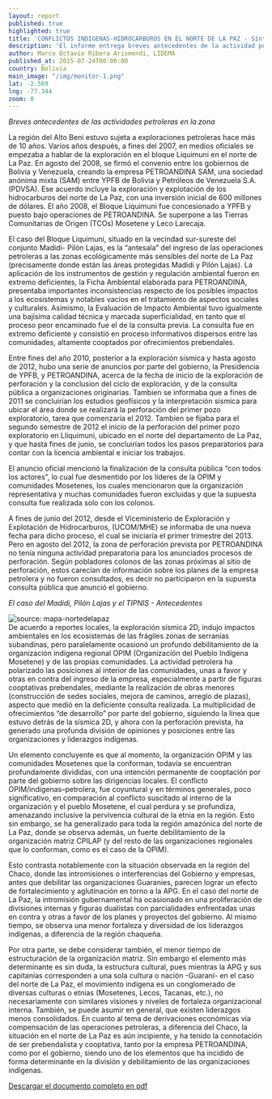 ```yaml
---
layout: report
published: true
highlighted: true
title: 'CONFLICTOS INDIGENAS-HIDROCARBUROS EN EL NORTE DE LA PAZ - Síntesis'
description: 'El informe entrega breves antecedentes de la actividad petrolera en la zona y examina el caso del Madidi, Pilón Lajas y el TIPNIS, exponiendo los antecedentes de los conflictos generados debido a estas actividades en estas zonas'
author: Marco Octavio Ribera Arismendi, LIDEMA
published_at: 2015-07-24T00:00:00
country: Bolivia
main_image: "/img/monitor-1.png"
lat: -2.569
lng: -77.344
zoom: 8
---
```


_Breves antecedentes de las actividades petroleras en la zona_

La región del Alto Beni estuvo sujeta a exploraciones petroleras hace más de 10
años.  Varios años después, a fines del 2007, en medios oficiales se empezaba
a hablar de la exploración en el bloque Liquimuni en el norte de La Paz. En
agosto del 2008, se firmó el convenio entre los gobiernos de Bolivia y
Venezuela, creando la empresa PETROANDINA SAM, una sociedad anónima mixta
(SAM) entre YPFB de Bolivia y Petróleos de Venezuela S.A. (PDVSA). Ese
acuerdo incluye la exploración y explotación de los hidrocarburos del norte
de La Paz, con una inversión inicial de 600 millones de dólares. El año 2008,
el Bloque Liquimuni fue concesionado a YPFB y puesto bajo operaciones de
PETROANDINA. Se superpone a las Tierras Comunitarias de Origen (TCOs) Mosetene
y Leco Larecaja.

El caso del Bloque Liquimuni, situado en la vecindad sur-sureste del conjunto
Madidi- Pilón Lajas, es la “antesala” del ingreso de las operaciones
petroleras a las zonas  ecológicamente más sensibles del norte de La Paz
(precisamente donde están las áreas  protegidas Madidi y Pilón Lajas). La
aplicación de los instrumentos de gestión y regulación ambiental  fueron en
extremo deficientes, la Ficha Ambiental elaborada para PETROANDINA,
presentaba importantes inconsistencias respecto de los posibles impactos a los
ecosistemas y notables vacíos en el tratamiento de aspectos sociales y
culturales.  Asimismo, la Evaluación de Impacto Ambiental tuvo igualmente una
bajísima calidad  técnica y marcada superficialidad, en tanto que el proceso
peor encaminado fue el de la consulta previa. La consulta fue en extremo
deficiente y consistió en proceso informativos dispersos entre las
comunidades, altamente cooptados por ofrecimientos prebendales.

Entre fines del año 2010, posterior a la exploración sísmica y hasta agosto de
2012, hubo una serie de anuncios por parte del gobierno, la Presidencia de
YPFB, y PETROANDINA, acerca de la fecha de inicio de la exploración de
perforación y la conclusion del ciclo de exploración, y de la consulta pública
a organizaciones originarias. Tambien se informaba que a fines de 2011 se
concluirían los estudios geofísicos y la interpretación sísmica para ubicar el
área donde se realizará la perforación del primer pozo exploratorio, tarea que
comenzaría el 2012. Tambien se fijaba para el segundo semestre de 2012 el
inicio de la perforación del primer pozo exploratorio en Lliquimuni, ubicado
en el norte del departamento de La Paz, y que hasta fines de junio, se
concluirían todos los pasos preparatorios para contar con la licencia
ambiental e iniciar los trabajos.

El anuncio oficial mencionó la finalización de la consulta pública “con todos
los actores”, lo cual fue desmentido por los líderes de la OPIM y comunidades
Mosetenes, los cuales mencionaron que la organización representativa y muchas
comunidades fueron excluidas y que la supuesta consulta fue realizada solo con
los  colonos.

A fines de junio del 2012, desde el Viceministerio de Exploración y
Explotación de Hidrocarburos, (UCOM/MHE) se informaba  de una nueva fecha
para dicho proceso, el cual se iniciaría el primer trimestre del  2013. Pero
en agosto del 2012, la zona de perforación prevista por PETROANDINA no tenía
ninguna actividad preparatoria para los  anunciados procesos de perforación.
Según pobladores colonos de las zonas próximas al sitio de perforación, estos
carecían de información sobre los planes de la empresa  petrolera y no fueron
consultados, es decir no participaron en la supuesta consulta  pública que
anunció el gobierno.

_El caso del Madidi, Pilón Lajas y el TIPNIS - Antecedentes_

</div>
<div class="pull-right img-content">
  <img src="http://i.imgur.com/rV17V4F.png" title="source: mapa-nortedelapaz"/>
</div>
De acuerdo a reportes locales, la exploración sísmica 2D, indujo impactos
ambientales  en los ecosistemas de las frágiles zonas de serranías subandinas,
pero paralelamente ocasionó un profundo debilitamiento de la organización
indígena regional OPIM  (Organización del Pueblo Indígena Mosetene) y de las
propias comunidades. La actividad petrolera ha polarizado las posiciones al
interior de las comunidades, unas a favor y otras en contra del ingreso de la
empresa, especialmente a partir de figuras cooptativas prebendales, mediante
la realización de obras menores (construcción de  sedes sociales, mejora de
caminos, arreglo de plazas), aspecto que medió en la deficiente consulta
realizada. La multiplicidad de ofrecimientos “de desarrollo” por parte del
gobierno, siguiendo la línea que estuvo detrás de la sísmica 2D, y ahora con
la perforación prevista, ha generado una profunda división de opiniones y
posiciones entre las organizaciones y liderazgos indígenas.

Un elemento concluyente es que al momento, la organización OPIM y las comunidades
Mosetenes que la conforman, todavía se encuentran profundamente divididas, con una
intención permanente de cooptación por parte del gobierno sobre las dirigencias
locales. El conflicto OPIM/indígenas–petrolera, fue coyuntural y en términos
generales, poco significativo, en comparación al conflicto suscitado al interno de la
organización y el pueblo Mosetene, el cual perdura y se profundiza, amenazando
inclusive la pervivencia cultural de la etnia en la región. Esto sin embargo, se ha
generalizado para toda la región amazónica del norte de La Paz, donde se observa
además, un fuerte debilitamiento de la organización matriz CPILAP (y del resto de las
organizaciones regionales que lo conforman, como es el caso de la OPIM).

Esto contrasta notablemente con la situación observada en la región del Chaco, donde
las intromisiones o interferencias del Gobierno y empresas, antes que debilitar las
organizaciones Guaranies, parecen lograr un efecto de fortalecimiento y aglutinación
en torno a la APG. En el caso del norte de La Paz, la intromisión gubernamental ha
ocasionado en una proliferación de divisiones internas y figuras dualistas con
parcialidades enfrentadas unas en contra y otras a favor de los planes y proyectos del
gobierno. Al mismo tiempo, se observa una menor fortaleza y diversidad de los
liderazgos indígenas, a diferencia de la región chaqueña.

Por otra parte, se debe considerar también, el menor tiempo de estructuración
de la organización matriz. Sin embargo el elemento más determinante es sin
duda, la estructura cultural, pues mientras la APG y sus capitanías
corresponden a una sola cultura o nación -Guaraní- en  el caso del norte de La
Paz, el movimiento indígena es un conglomerado de diversas culturas o etnias
(Mosetenes, Lecos, Tacanas, etc.), no necesariamente con similares  visiones y
niveles de fortaleza organizacional interna. También, se puede asumir en
general, que existen liderazgos menos consolidados. En cuanto al tema de
derivaciones económicas vía compensación de las operaciones petroleras, a
diferencia del Chaco, la situación en el norte de La Paz es aún incipiente, y
ha tenido la connotación de ser prebendalista y cooptativa, tanto por la
empresa PETROANDINA, como por el gobierno, siendo uno de los elementos que ha
incidido de forma determinante en la división y debilitamiento de las
organizaciones indígenas.

[Descargar el documento completo en pdf](http://lidema.org.bo/documentosPIMA/INF%20COCOON%20NORTE%20DE%20LA%20PAZ%20%202012.pdf)

